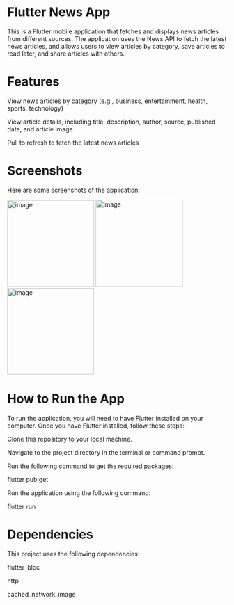 # Flutter News App
This is a Flutter mobile application that fetches and displays news articles from different sources. The application uses the News API to fetch the latest news articles, and allows users to view articles by category, save articles to read later, and share articles with others.

# Features
View news articles by category (e.g., business, entertainment, health, sports, technology)

View article details, including title, description, author, source, published date, and article image

Pull to refresh to fetch the latest news articles

# Screenshots
Here are some screenshots of the application:

<img width="199" alt="image" src="https://user-images.githubusercontent.com/96972819/232194596-1ec6c64a-2757-41e0-81b0-f38ab64417da.png"> <img width="200" alt="image" src="https://user-images.githubusercontent.com/96972819/232194514-8fa8a6af-65c0-4a1d-9902-1bbc4d270475.png">
<img width="199" alt="image" src="https://user-images.githubusercontent.com/96972819/232194529-f941c804-b615-49a5-8b70-3a9a7235d95f.png">

# How to Run the App
To run the application, you will need to have Flutter installed on your computer. Once you have Flutter installed, follow these steps:

Clone this repository to your local machine.

Navigate to the project directory in the terminal or command prompt.

Run the following command to get the required packages:

flutter pub get

Run the application using the following command:

flutter run

# Dependencies
This project uses the following dependencies:

flutter_bloc

http

cached_network_image
